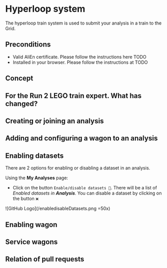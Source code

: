 # Hyperloop system

The hyperloop train system is used to submit your analysis in a train to the Grid.

## Preconditions

* Valid AliEn certificate. Please follow the instructions here TODO
* Installed in your browser. Please follow the instructions at TODO

## Concept

## For the Run 2 LEGO train expert. What has changed?

## Creating or joining an analysis

## Adding and configuring a wagon to an analysis

## Enabling datasets
There are 2 options for enabling or disabling a dataset in an analysis. 

Using the **My Analyses** page:

* Click on the button `Enable/disable datasets 📝`. 
There will be a list of _Enabled datasets in **Analysis**_. You can disable a dataset by clicking on the button `❌`

![GitHub Logo](/enabledisableDatasets.png =50x)

## Enabling wagon

## Service wagons

## Relation of pull requests


